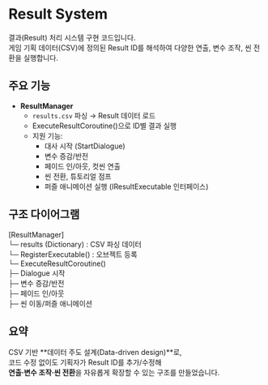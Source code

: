 # Result System

결과(Result) 처리 시스템 구현 코드입니다.  
게임 기획 데이터(CSV)에 정의된 Result ID를 해석하여 다양한 연출, 변수 조작, 씬 전환을 실행합니다.

## 주요 기능
- **ResultManager**
  - `results.csv` 파싱 → Result 데이터 로드
  - ExecuteResultCoroutine()으로 ID별 결과 실행
  - 지원 기능:
    - 대사 시작 (StartDialogue)
    - 변수 증감/반전
    - 페이드 인/아웃, 컷씬 연출
    - 씬 전환, 튜토리얼 점프
    - 퍼즐 애니메이션 실행 (IResultExecutable 인터페이스)

## 구조 다이어그램
[ResultManager]  
└─ results (Dictionary) : CSV 파싱 데이터  
└─ RegisterExecutable() : 오브젝트 등록  
└─ ExecuteResultCoroutine()  
   ├─ Dialogue 시작  
   ├─ 변수 증감/반전  
   ├─ 페이드 인/아웃  
   ├─ 씬 이동/퍼즐 애니메이션  

## 요약
CSV 기반 **데이터 주도 설계(Data-driven design)**로,  
코드 수정 없이도 기획자가 Result ID를 추가/수정해  
**연출·변수 조작·씬 전환**을 자유롭게 확장할 수 있는 구조를 만들었습니다.
